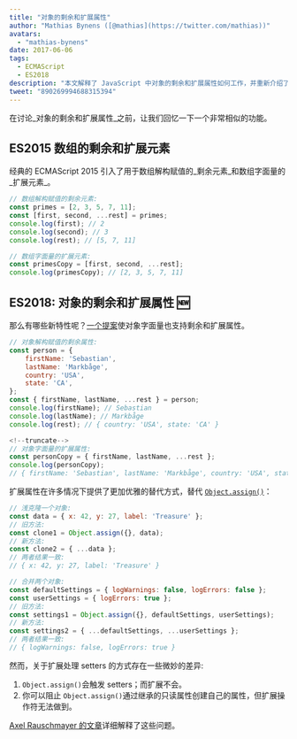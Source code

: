 ```yaml
---
title: "对象的剩余和扩展属性"
author: "Mathias Bynens ([@mathias](https://twitter.com/mathias))"
avatars: 
  - "mathias-bynens"
date: 2017-06-06
tags: 
  - ECMAScript
  - ES2018
description: "本文解释了 JavaScript 中对象的剩余和扩展属性如何工作，并重新介绍了数组的剩余和扩展元素。"
tweet: "890269994688315394"
---
```

在讨论_对象的剩余和扩展属性_之前，让我们回忆一下一个非常相似的功能。

## ES2015 数组的剩余和扩展元素

经典的 ECMAScript 2015 引入了用于数组解构赋值的_剩余元素_和数组字面量的_扩展元素_。

```js
// 数组解构赋值的剩余元素:
const primes = [2, 3, 5, 7, 11];
const [first, second, ...rest] = primes;
console.log(first); // 2
console.log(second); // 3
console.log(rest); // [5, 7, 11]

// 数组字面量的扩展元素:
const primesCopy = [first, second, ...rest];
console.log(primesCopy); // [2, 3, 5, 7, 11]
```

<feature-support chrome="47"
                 firefox="16"
                 safari="8"
                 nodejs="6"
                 babel="yes"></feature-support>

## ES2018: 对象的剩余和扩展属性 🆕

那么有哪些新特性呢？[一个提案](https://github.com/tc39/proposal-object-rest-spread)使对象字面量也支持剩余和扩展属性。

```js
// 对象解构赋值的剩余属性:
const person = {
    firstName: 'Sebastian',
    lastName: 'Markbåge',
    country: 'USA',
    state: 'CA',
};
const { firstName, lastName, ...rest } = person;
console.log(firstName); // Sebastian
console.log(lastName); // Markbåge
console.log(rest); // { country: 'USA', state: 'CA' }

<!--truncate-->
// 对象字面量的扩展属性:
const personCopy = { firstName, lastName, ...rest };
console.log(personCopy);
// { firstName: 'Sebastian', lastName: 'Markbåge', country: 'USA', state: 'CA' }
```

扩展属性在许多情况下提供了更加优雅的替代方式，替代 [`Object.assign()`](https://developer.mozilla.org/en-US/docs/Web/JavaScript/Reference/Global_Objects/Object/assign)：

```js
// 浅克隆一个对象:
const data = { x: 42, y: 27, label: 'Treasure' };
// 旧方法:
const clone1 = Object.assign({}, data);
// 新方法:
const clone2 = { ...data };
// 两者结果一致:
// { x: 42, y: 27, label: 'Treasure' }

// 合并两个对象:
const defaultSettings = { logWarnings: false, logErrors: false };
const userSettings = { logErrors: true };
// 旧方法:
const settings1 = Object.assign({}, defaultSettings, userSettings);
// 新方法:
const settings2 = { ...defaultSettings, ...userSettings };
// 两者结果一致:
// { logWarnings: false, logErrors: true }
```

然而，关于扩展处理 setters 的方式存在一些微妙的差异:

1. `Object.assign()`会触发 setters；而扩展不会。
1. 你可以阻止 `Object.assign()`通过继承的只读属性创建自己的属性，但扩展操作符无法做到。

[Axel Rauschmayer 的文章](http://2ality.com/2016/10/rest-spread-properties.html#spread-defines-properties-objectassign-sets-them)详细解释了这些问题。

<feature-support chrome="60"
                 firefox="55"
                 safari="11.1"
                 nodejs="8.6"
                 babel="yes"></feature-support>
